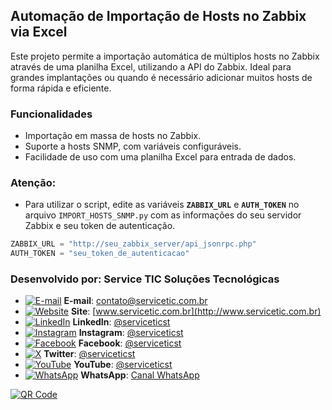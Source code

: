 ## Automação de Importação de Hosts no Zabbix via Excel
Este projeto permite a importação automática de múltiplos hosts no Zabbix através de uma planilha Excel, utilizando a API do Zabbix. 
Ideal para grandes implantações ou quando é necessário adicionar muitos hosts de forma rápida e eficiente.

### Funcionalidades
- Importação em massa de hosts no Zabbix.
- Suporte a hosts SNMP, com variáveis configuráveis.
- Facilidade de uso com uma planilha Excel para entrada de dados.

### Atenção: 
- Para utilizar o script, edite as variáveis **`ZABBIX_URL`** e **`AUTH_TOKEN`** no arquivo `IMPORT_HOSTS_SNMP.py` com as informações do seu servidor Zabbix e seu token de autenticação.
```python
ZABBIX_URL = "http://seu_zabbix_server/api_jsonrpc.php"
AUTH_TOKEN = "seu_token_de_autenticacao"
```

### Desenvolvido por: Service TIC Soluções Tecnológicas
- [![E-mail](https://img.icons8.com/ios-filled/16/ffffff/mail.png)](mailto:contato@servicetic.com.br) **E-mail**: [contato@servicetic.com.br](mailto:contato@servicetic.com.br)
- [![Website](https://img.icons8.com/ios-filled/16/ffffff/domain.png)](http://www.servicetic.com.br) **Site**: [www.servicetic.com.br](http://www.servicetic.com.br)
- [![LinkedIn](https://img.icons8.com/ios-filled/16/ffffff/linkedin-circled.png)](https://www.linkedin.com/company/serviceticst) **LinkedIn**: [@serviceticst](https://www.linkedin.com/company/serviceticst)
- [![Instagram](https://img.icons8.com/ios-filled/16/ffffff/instagram-new.png)](https://www.instagram.com/serviceticst) **Instagram**: [@serviceticst](https://www.instagram.com/serviceticst)
- [![Facebook](https://img.icons8.com/ios-filled/16/ffffff/facebook-new.png)](https://www.facebook.com/serviceticst) **Facebook**: [@serviceticst](https://www.facebook.com/serviceticst)
- [![X](https://img.icons8.com/ios-filled/16/ffffff/x.png)](https://x.com/serviceticst) **Twitter**: [@serviceticst](https://x.com/serviceticst)
- [![YouTube](https://img.icons8.com/ios-filled/16/ffffff/youtube-squared.png)](https://youtube.com/c/serviceticst) **YouTube**: [@serviceticst](https://youtube.com/c/serviceticst)
- [![WhatsApp](https://img.icons8.com/ios-filled/16/ffffff/whatsapp.png)](https://whatsapp.com/channel/0029VaAkV3P59PwXAiDepu3N) **WhatsApp**: [Canal WhatsApp](https://whatsapp.com/channel/0029VaAkV3P59PwXAiDepu3N)



[![QR Code](https://github.com/user-attachments/assets/8275882c-9d14-46ed-a3c9-2492efce8cbb)](https://servicetic.com.br/links/)

